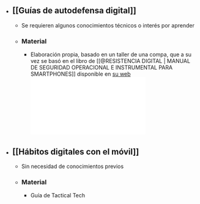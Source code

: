 - ## [[Guías de autodefensa digital]]
	- Se requieren algunos conocimientos técnicos o interés por aprender
	- ### Material
		- Elaboración propia, basado en un taller de una compa, que a su vez se basó en el libro de [[@RESISTENCIA DIGITAL | MANUAL DE SEGURIDAD OPERACIONAL E INSTRUMENTAL PARA SMARTPHONES]] disponible en [su web](https://www.criptica.org/material/resistencia_digital.pdf) ![Resistencia Digital de Críptica](../assets/resistencia_digital_1681865454227_0.pdf)
- ## [[Hábitos digitales con el móvil]]
	- Sin necesidad de conocimientos previos
	- ### Material
		- Guía de Tactical Tech